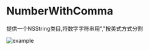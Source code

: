 # NumberWithComma

提供一个NSString类目,将数字字符串用","按美式方式分割

![example](https://github.com/yafoolaw/NumberWithComma/raw/master/example.png)

